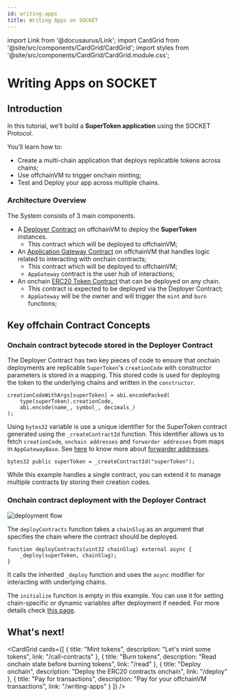 ```yaml
---
id: writing-apps
title: Writing Apps on SOCKET
---
```


import Link from '@docusaurus/Link';
import CardGrid from '@site/src/components/CardGrid/CardGrid';
import styles from '@site/src/components/CardGrid/CardGrid.module.css';

# Writing Apps on SOCKET

## Introduction

In this tutorial, we’ll build a **SuperToken application** using the SOCKET Protocol.

You’ll learn how to:

- Create a multi-chain application that deploys replicatble tokens across chains;
- Use offchainVM to trigger onchain minting;
- Test and Deploy your app across multiple chains.

### Architecture Overview

The System consists of 3 main components.

<!-- TODO: Explain addition of PlugBase on onchain contracts -->
<!-- TODO: Explain where to get auctionManager_ address from. apps can select our auction manager contract or can deploy there own. we can keep it in docs for now maybe and think of having a default auction manager for all -->
<!-- TODO: Update filepaths once contracts are merged to master branch -->
- A [Deployer Contract](https://github.com/SocketDotTech/socket-protocol/blob/example-tests/contracts/apps/super-token/SuperTokenDeployer.sol) on offchainVM to deploy the **SuperToken** instances.
    - This contract which will be deployed to offchainVM;
- An [Application Gateway Contract](https://github.com/SocketDotTech/socket-protocol/blob/example-tests/contracts/apps/super-token/SuperTokenAppGateway.sol) on offchainVM that handles logic related to interacting with onchain contracts;
    - This contract which will be deployed to offchainVM;
    - `AppGateway` contract is the user hub of interactions;
- An onchain [ERC20 Token Contract](https://github.com/SocketDotTech/socket-protocol/blob/example-tests/contracts/apps/super-token/SuperToken.sol) that can be deployed on any chain.
    - This contract is expected to be deployed via the Deployer Contract;
    - `AppGateway` will be the owner and will trigger the `mint` and `burn` functions;

## Key offchain Contract Concepts

### Onchain contract bytecode stored in the Deployer Contract
The Deployer Contract has two key pieces of code to ensure that onchain deployments are replicable `SuperToken`'s `creationCode` with constructor parameters is stored in a mapping. This stored code is used for deploying the token to the underlying chains and written in the `constructor`.
```solidity
creationCodeWithArgs[superToken] = abi.encodePacked(
    type(superToken).creationCode,
    abi.encode(name_, symbol_, decimals_)
);
```

Using  `bytes32` variable is use a unique identifier for the SuperToken contract generated using the `_createContractId` function. This identifier allows us to fetch `creationCode`, `onchain addresses` and `forwarder addresses` from maps in `AppGatewayBase`. See [here](/forwarder-addresses) to know more about [forwarder addresses](/forwarder-addresses).
```solidity
bytes32 public superToken = _createContractId("superToken");
```

While this example handles a single contract, you can extend it to manage multiple contracts by storing their creation codes.

### Onchain contract deployment with the Deployer Contract
<div style={{ display: 'flex', justifyContent: 'center' }}>
    <img src="/img/deployment_flow.svg" alt="deployment flow" style={{ width: '100%' }} />
</div>

The `deployContracts` function takes a `chainSlug` as an argument that specifies the chain where the contract should be deployed.
```solidity
function deployContracts(uint32 chainSlug) external async {
    _deploy(superToken, chainSlug);
}
```
It calls the inherited `_deploy` function and uses the `async` modifier for interacting with underlying chains.

The `initialize` function is empty in this example. You can use it for setting chain-specific or dynamic variables after deployment if needed. For more details check [this page](/deploy#initialize).

## What's next!
<CardGrid cards={[
 {
   title: "Mint tokens",
   description: "Let's mint some tokens",
   link: "/call-contracts"
 },
 {
   title: "Burn tokens",
   description: "Read onchain state before burning tokens",
   link: "/read"
 },
 {
   title: "Deploy onchain",
   description: "Deploy the ERC20 contracts onchain",
   link: "/deploy"
 },
 {
   title: "Pay for transactions",
   description: "Pay for your offchainVM transactions",
   link: "/writing-apps"
 }
]} />
<!-- TODO: Add page explaining how to test the app and how to write Foundry tests for the app -->

<!-- TODO: Move the information below to different pages -->
<!--
## Testing

### Add Airdrop Receivers: AddReceivers.s.sol

Once the setup is done, you can call `addAirdropReceivers`.

```solidity
// SPDX-License-Identifier: UNLICENSED
pragma solidity ^0.8.13;

import {Script, console} from "forge-std/Script.sol";
import {MyTokenAppGateway} from "../src/MyTokenAppGateway.sol";

contract AddReceivers is Script {
    address[] receivers = [
        <receiver1>,
        <receiver2>,
        <receiver3>
    ];
    uint256[] amounts = [
        <amount1>,
        <amount2>,
        <amount3>
    ];

    function run() public {
        string memory rpc = vm.envString("SOCKET_RPC");
        vm.createSelectFork(rpc);

        uint256 deployerPrivateKey = vm.envUint("PRIVATE_KEY");
        vm.startBroadcast(deployerPrivateKey);

        MyTokenAppGateway myTokenAppGateway = MyTokenAppGateway(<myTokenAppGatewayAddress>);
        myTokenAppGateway.addAirdropReceivers(receivers, amounts);
    }
}
```

### Claim Airdrop: ClaimAirdrop.s.sol

For each receiver that was added in previous step, they can call claimAirdrop with their desired instance address to mint tokens on the desired chain. Use our [apis](/api) to get instance addresses.

Note that the instance addresses are not the same as where token contracts are deployed on chain. The instance here is a forwarder address, read more about it [here](/call-contracts).

```solidity
// SPDX-License-Identifier: UNLICENSED
pragma solidity ^0.8.13;

import {Script, console} from "forge-std/Script.sol";
import {MyTokenAppGateway} from "../src/MyTokenAppGateway.sol";

contract ClaimAirdrop is Script {
    function run() public {
        string memory rpc = vm.envString("SOCKET_RPC");
        vm.createSelectFork(rpc);

        uint256 deployerPrivateKey = vm.envUint("PRIVATE_KEY");
        vm.startBroadcast(deployerPrivateKey);

        MyTokenAppGateway myTokenAppGateway = MyTokenAppGateway(<myTokenAppGatewayAddress>);
        myTokenAppGateway.claimAirdrop(<instance>);
    }
}
```
-->

